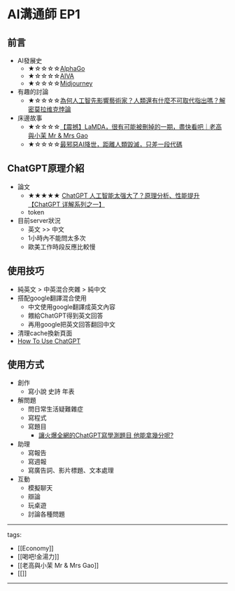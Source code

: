 # AI溝通師 EP1

## 前言
* AI發展史
  * ★☆☆☆☆[AlphaGo](https://zh.wikipedia.org/wiki/AlphaGo)
  * ★☆☆☆☆[AIVA](https://zh.wikipedia.org/zh-tw/%E8%89%BE%E5%A8%B2)
  * ★☆☆☆☆[Midjourney](https://en.wikipedia.org/wiki/Midjourney)
* 有趣的討論
  * ★☆☆☆☆[為何人工智先影響藝術家？人類還有什麼不可取代指出嗎？解密莫拉维克悖論](https://www.youtube.com/watch?v=8GzHO5-ziYo)
* 床邊故事
  * ★☆☆☆☆[【震撼】LaMDA，很有可能被刪掉的一期，盡快看吧｜老高與小茉 Mr & Mrs Gao](https://youtu.be/1rmPnO1eqL4)
  * ★☆☆☆☆[最邪惡AI降世，距離人類毀滅，只差一段代碼](https://youtu.be/n_1x_jlSwJQ)

## ChatGPT原理介紹
* 論文
  * ★★★★★ [ChatGPT 人工智能太强大了？原理分析、性能提升【ChatGPT 详解系列之一】](https://youtu.be/S3xgoFFwlpM)
  * token
* 目前server狀況
  * 英文 >> 中文 
  * 1小時內不能問太多次
  * 歐美工作時段反應比較慢

## 使用技巧
* 純英文 > 中英混合夾雜 > 純中文
* 搭配google翻譯混合使用
  * 中文使用google翻譯成英文內容
  * 餵給ChatGPT得到英文回答
  * 再用google把英文回答翻回中文
* 清理cache換新頁面
* [How To Use ChatGPT](/Knowledge/Science/Technology/HowToUseChatGPT)

## 使用方式
* 創作
  * 寫小說 史詩 年表 
* 解問題
  * 問日常生活疑難雜症
  * 寫程式
  * 寫題目
    * [讓火爆全網的ChatGPT寫學測題目 他能拿幾分呢?](https://www.youtube.com/watch?v=2N4KouAlJDc)
* 助理
  * 寫報告
  * 寫週報
  * 寫廣告詞、影片標題、文本處理
* 互動
  * 模擬聊天
  * 辯論
  * 玩桌遊
  * 討論各種問題

---
tags:
  - [[Economy]]
  - [[喝吧!金湯力]]
  - [[老高與小茉 Mr & Mrs Gao]]
  - [[]]
---